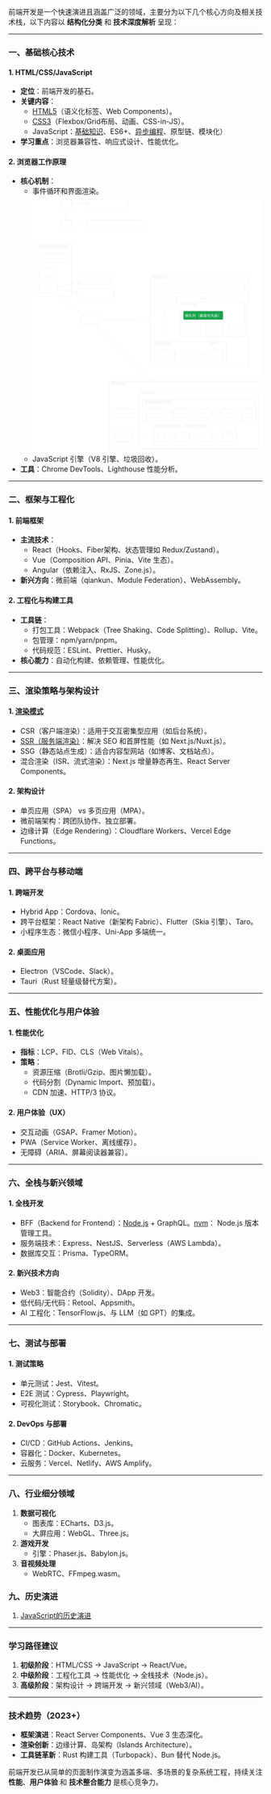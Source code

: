 前端开发是一个快速演进且涵盖广泛的领域，主要分为以下几个核心方向及相关技术栈，以下内容以 **结构化分类** 和 **技术深度解析** 呈现：

---

### 一、基础核心技术

#### 1. **HTML/CSS/JavaScript**

- **定位**：前端开发的基石。
- **关键内容**：
  - [HTML5](./2.1.1-html5.md)（语义化标签、Web Components）。
  - [CSS3](./2.1.2-css3.md)（Flexbox/Grid布局、动画、CSS-in-JS）。
  - JavaScript：[基础知识](./2.1.3-javascript-basics)、ES6+、[异步编程](./2.1.5-async-programming)、原型链、模块化）
- **学习重点**：浏览器兼容性、响应式设计、性能优化。

#### 2. **浏览器工作原理**

- **核心机制**：
  - 事件循环和界面渲染。
    <!-- 外部 SVG 文件引用 -->
    <img src="./2.2.1-event-loop-rendering.svg" alt="事件循环和界面渲染图示">
  - JavaScript 引擎（V8 引擎、垃圾回收）。
- **工具**：Chrome DevTools、Lighthouse 性能分析。

---

### 二、框架与工程化

#### 1. **前端框架**

- **主流技术**：
  - React（Hooks、Fiber架构、状态管理如 Redux/Zustand）。
  - Vue（Composition API、Pinia、Vite 生态）。
  - Angular（依赖注入、RxJS、Zone.js）。
- **新兴方向**：微前端（qiankun、Module Federation）、WebAssembly。

#### 2. **工程化与构建工具**

- **工具链**：
  - 打包工具：Webpack（Tree Shaking、Code Splitting）、Rollup、Vite。
  - 包管理：npm/yarn/pnpm。
  - 代码规范：ESLint、Prettier、Husky。
- **核心能力**：自动化构建、依赖管理、性能优化。

---

### 三、渲染策略与架构设计

#### 1. [**渲染模式**](./2.1.3-javascript-basics)

- CSR（客户端渲染）：适用于交互密集型应用（如后台系统）。
- [SSR（服务端渲染）](./2.3.2-ssr-csr-analysis-nuxt)：解决 SEO 和首屏性能（如 Next.js/Nuxt.js）。
- SSG（静态站点生成）：适合内容型网站（如博客、文档站点）。
- 混合渲染（ISR、流式渲染）：Next.js 增量静态再生、React Server Components。

#### 2. **架构设计**

- 单页应用（SPA） vs 多页应用（MPA）。
- 微前端架构：跨团队协作、独立部署。
- 边缘计算（Edge Rendering）：Cloudflare Workers、Vercel Edge Functions。

---

### 四、跨平台与移动端

#### 1. **跨端开发**

- Hybrid App：Cordova、Ionic。
- 跨平台框架：React Native（新架构 Fabric）、Flutter（Skia 引擎）、Taro。
- 小程序生态：微信小程序、Uni-App 多端统一。

#### 2. **桌面应用**

- Electron（VSCode、Slack）。
- Tauri（Rust 轻量级替代方案）。

---

### 五、性能优化与用户体验

#### 1. **性能优化**

- **指标**：LCP、FID、CLS（Web Vitals）。
- **策略**：
  - 资源压缩（Brotli/Gzip、图片懒加载）。
  - 代码分割（Dynamic Import、预加载）。
  - CDN 加速、HTTP/3 协议。

#### 2. **用户体验（UX）**

- 交互动画（GSAP、Framer Motion）。
- PWA（Service Worker、离线缓存）。
- 无障碍（ARIA、屏幕阅读器兼容）。

---

### 六、全栈与新兴领域

#### 1. **全栈开发**

- BFF（Backend for Frontend）：[Node.js](./2.6.1-nodejs-browser-differences) + GraphQL。[nvm](./2.6.2-nvm-nodejs)： Node.js 版本管理工具。
- 服务端技术：Express、NestJS、Serverless（AWS Lambda）。
- 数据库交互：Prisma、TypeORM。

#### 2. **新兴技术方向**

- Web3：智能合约（Solidity）、DApp 开发。
- 低代码/无代码：Retool、Appsmith。
- AI 工程化：TensorFlow.js、与 LLM（如 GPT）的集成。

---

### 七、测试与部署

#### 1. **测试策略**

- 单元测试：Jest、Vitest。
- E2E 测试：Cypress、Playwright。
- 可视化测试：Storybook、Chromatic。

#### 2. **DevOps 与部署**

- CI/CD：GitHub Actions、Jenkins。
- 容器化：Docker、Kubernetes。
- 云服务：Vercel、Netlify、AWS Amplify。

---

### 八、行业细分领域

1. **数据可视化**
   - 图表库：ECharts、D3.js。
   - 大屏应用：WebGL、Three.js。
2. **游戏开发**
   - 引擎：Phaser.js、Babylon.js。
3. **音视频处理**
   - WebRTC、FFmpeg.wasm。

### 九、历史演进

1. [JavaScript的历史演进](./2.9.1-javascript-history)

---

### 学习路径建议

1. **初级阶段**：HTML/CSS → JavaScript → React/Vue。
2. **中级阶段**：工程化工具 → 性能优化 → 全栈技术（Node.js）。
3. **高级阶段**：架构设计 → 跨端开发 → 新兴领域（Web3/AI）。

---

### 技术趋势（2023+）

- **框架演进**：React Server Components、Vue 3 生态深化。
- **渲染创新**：边缘计算、岛架构（Islands Architecture）。
- **工具链革新**：Rust 构建工具（Turbopack）、Bun 替代 Node.js。

前端开发已从简单的页面制作演变为涵盖多端、多场景的复杂系统工程，持续关注 **性能**、**用户体验** 和 **技术整合能力** 是核心竞争力。
